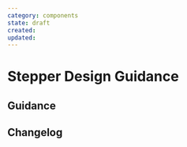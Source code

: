 ```yaml
---
category: components
state: draft
created: 
updated: 
---
```


# Stepper Design Guidance

## Guidance

## Changelog
